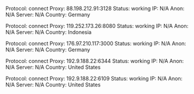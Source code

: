 Protocol: connect
Proxy: 88.198.212.91:3128
Status: working
IP: N/A
Anon: N/A
Server: N/A
Country: Germany

Protocol: connect
Proxy: 119.252.173.26:8080
Status: working
IP: N/A
Anon: N/A
Server: N/A
Country: Indonesia

Protocol: connect
Proxy: 176.97.210.117:3000
Status: working
IP: N/A
Anon: N/A
Server: N/A
Country: Germany

Protocol: connect
Proxy: 192.9.188.22:6344
Status: working
IP: N/A
Anon: N/A
Server: N/A
Country: United States

Protocol: connect
Proxy: 192.9.188.22:6109
Status: working
IP: N/A
Anon: N/A
Server: N/A
Country: United States

